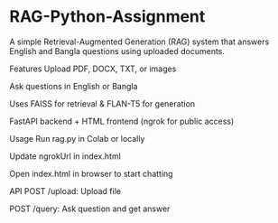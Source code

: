 # RAG-Python-Assignment

A simple Retrieval-Augmented Generation (RAG) system that answers English and Bangla questions using uploaded documents.

 Features
Upload PDF, DOCX, TXT, or images

Ask questions in English or Bangla

Uses FAISS for retrieval & FLAN-T5 for generation

FastAPI backend + HTML frontend (ngrok for public access)

 Usage
Run rag.py in Colab or locally

Update ngrokUrl in index.html

Open index.html in browser to start chatting

 API
POST /upload: Upload file

POST /query: Ask question and get answer

